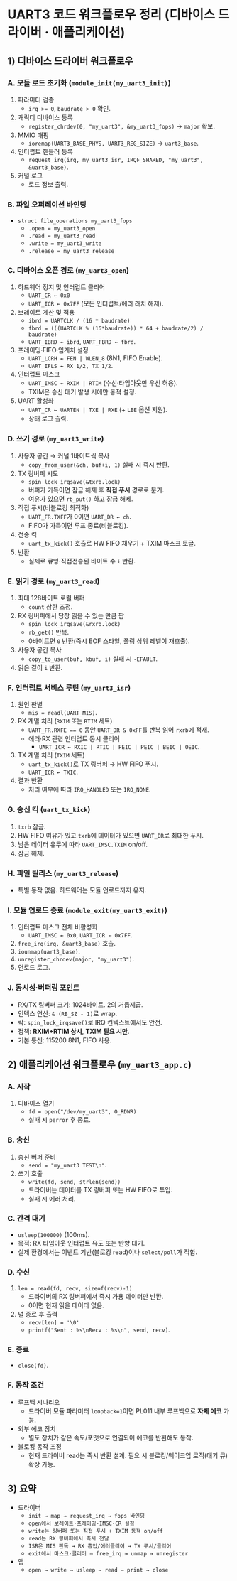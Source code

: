 # UART3 코드 워크플로우 정리 (디바이스 드라이버 · 애플리케이션)

## 1) 디바이스 드라이버 워크플로우

### A. 모듈 로드 초기화 (`module_init(my_uart3_init)`)
1. 파라미터 검증  
   - `irq >= 0`, `baudrate > 0` 확인.
2. 캐릭터 디바이스 등록  
   - `register_chrdev(0, "my_uart3", &my_uart3_fops)` → `major` 확보.
3. MMIO 매핑  
   - `ioremap(UART3_BASE_PHYS, UART3_REG_SIZE)` → `uart3_base`.
4. 인터럽트 핸들러 등록  
   - `request_irq(irq, my_uart3_isr, IRQF_SHARED, "my_uart3", &uart3_base)`.
5. 커널 로그  
   - 로드 정보 출력.

### B. 파일 오퍼레이션 바인딩
- `struct file_operations my_uart3_fops`  
  - `.open = my_uart3_open`  
  - `.read = my_uart3_read`  
  - `.write = my_uart3_write`  
  - `.release = my_uart3_release`

### C. 디바이스 오픈 경로 (`my_uart3_open`)
1. 하드웨어 정지 및 인터럽트 클리어  
   - `UART_CR ← 0x0`  
   - `UART_ICR ← 0x7FF` (모든 인터럽트/에러 래치 해제).
2. 보레이트 계산 및 적용  
   - `ibrd = UARTCLK / (16 * baudrate)`  
   - `fbrd = (((UARTCLK % (16*baudrate)) * 64 + baudrate/2) / baudrate)`  
   - `UART_IBRD ← ibrd`, `UART_FBRD ← fbrd`.
3. 프레이밍·FIFO·임계치 설정  
   - `UART_LCRH ← FEN | WLEN_8` (8N1, FIFO Enable).  
   - `UART_IFLS ← RX 1/2, TX 1/2`.
4. 인터럽트 마스크  
   - `UART_IMSC ← RXIM | RTIM` (수신·타임아웃만 우선 허용).  
   - TXIM은 송신 대기 발생 시에만 동적 설정.
5. UART 활성화  
   - `UART_CR ← UARTEN | TXE | RXE` (+ `LBE` 옵션 지원).  
   - 상태 로그 출력.

### D. 쓰기 경로 (`my_uart3_write`)
1. 사용자 공간 → 커널 1바이트씩 복사  
   - `copy_from_user(&ch, buf+i, 1)` 실패 시 즉시 반환.
2. TX 링버퍼 시도  
   - `spin_lock_irqsave(&txrb.lock)`  
   - 버퍼가 가득이면 잠금 해제 후 **직접 푸시** 경로로 분기.  
   - 여유가 있으면 `rb_put()` 하고 잠금 해제.
3. 직접 푸시(비블로킹 최적화)  
   - `UART_FR.TXFF`가 0이면 `UART_DR ← ch`.
   - FIFO가 가득이면 루프 종료(비블로킹).
4. 전송 킥  
   - `uart_tx_kick()` 호출로 HW FIFO 채우기 + TXIM 마스크 토글.
5. 반환  
   - 실제로 큐잉·직접전송된 바이트 수 `i` 반환.

### E. 읽기 경로 (`my_uart3_read`)
1. 최대 128바이트 로컬 버퍼  
   - `count` 상한 조정.
2. RX 링버퍼에서 당장 읽을 수 있는 만큼 팝  
   - `spin_lock_irqsave(&rxrb.lock)`  
   - `rb_get()` 반복.  
   - 0바이트면 `0` 반환(즉시 EOF 스타일, 폴링 상위 레벨이 재호출).
3. 사용자 공간 복사  
   - `copy_to_user(buf, kbuf, i)` 실패 시 `-EFAULT`.
4. 읽은 길이 `i` 반환.

### F. 인터럽트 서비스 루틴 (`my_uart3_isr`)
1. 원인 판별  
   - `mis = readl(UART_MIS)`.
2. RX 계열 처리 (`RXIM` 또는 `RTIM` 세트)  
   - `UART_FR.RXFE == 0` 동안 `UART_DR & 0xFF`를 반복 읽어 `rxrb`에 적재.  
   - 에러·RX 관련 인터럽트 동시 클리어  
     - `UART_ICR ← RXIC | RTIC | FEIC | PEIC | BEIC | OEIC`.
3. TX 계열 처리 (`TXIM` 세트)  
   - `uart_tx_kick()`로 TX 링버퍼 → HW FIFO 푸시.  
   - `UART_ICR ← TXIC`.
4. 결과 반환  
   - 처리 여부에 따라 `IRQ_HANDLED` 또는 `IRQ_NONE`.

### G. 송신 킥 (`uart_tx_kick`)
1. `txrb` 잠금.  
2. HW FIFO 여유가 있고 `txrb`에 데이터가 있으면 `UART_DR`로 최대한 푸시.  
3. 남은 데이터 유무에 따라 `UART_IMSC.TXIM` on/off.  
4. 잠금 해제.

### H. 파일 릴리스 (`my_uart3_release`)
- 특별 동작 없음. 하드웨어는 모듈 언로드까지 유지.

### I. 모듈 언로드 종료 (`module_exit(my_uart3_exit)`)
1. 인터럽트 마스크 전체 비활성화  
   - `UART_IMSC ← 0x0`, `UART_ICR ← 0x7FF`.
2. `free_irq(irq, &uart3_base)` 호출.  
3. `iounmap(uart3_base)`.  
4. `unregister_chrdev(major, "my_uart3")`.  
5. 언로드 로그.

### J. 동시성·버퍼링 포인트
- RX/TX 링버퍼 크기: 1024바이트. 2의 거듭제곱.  
- 인덱스 연산: `& (RB_SZ - 1)`로 wrap.  
- 락: `spin_lock_irqsave()`로 IRQ 컨텍스트에서도 안전.  
- 정책: **RXIM+RTIM 상시**, **TXIM 필요 시만**.  
- 기본 통신: 115200 8N1, FIFO 사용.


## 2) 애플리케이션 워크플로우 (`my_uart3_app.c`)

### A. 시작
1. 디바이스 열기  
   - `fd = open("/dev/my_uart3", O_RDWR)`  
   - 실패 시 `perror` 후 종료.

### B. 송신
1. 송신 버퍼 준비  
   - `send = "my_uart3 TEST\n"`.
2. 쓰기 호출  
   - `write(fd, send, strlen(send))`  
   - 드라이버는 데이터를 TX 링버퍼 또는 HW FIFO로 투입.  
   - 실패 시 에러 처리.

### C. 간격 대기
- `usleep(100000)` (100ms).  
- 목적: RX 타임아웃 인터럽트 유도 또는 반향 대기.  
- 실제 환경에서는 이벤트 기반(블로킹 read)이나 `select/poll`가 적합.

### D. 수신
1. `len = read(fd, recv, sizeof(recv)-1)`  
   - 드라이버의 RX 링버퍼에서 즉시 가용 데이터만 반환.  
   - 0이면 현재 읽을 데이터 없음.
2. 널 종료 후 출력  
   - `recv[len] = '\0'`  
   - `printf("Sent : %s\nRecv : %s\n", send, recv)`.

### E. 종료
- `close(fd)`.

### F. 동작 조건
- 루프백 시나리오  
  - 드라이버 모듈 파라미터 `loopback=1`이면 PL011 내부 루프백으로 **자체 에코** 가능.  
- 외부 에코 장치  
  - 별도 장치가 같은 속도/포맷으로 연결되어 에코를 반환해도 동작.  
- 블로킹 동작 조정  
  - 현재 드라이버 read는 즉시 반환 설계. 필요 시 블로킹/웨이크업 로직(대기 큐) 확장 가능.


## 3) 요약

- 드라이버  
  - `init → map → request_irq → fops 바인딩`  
  - `open에서 보레이트·프레이밍·IMSC·CR 설정`  
  - `write는 링버퍼 또는 직접 푸시 + TXIM 동적 on/off`  
  - `read는 RX 링버퍼에서 즉시 전달`  
  - `ISR은 MIS 판독 → RX 흡입/에러클리어 → TX 푸시/클리어`  
  - `exit에서 마스크·클리어 → free_irq → unmap → unregister`
- 앱  
  - `open → write → usleep → read → print → close`

